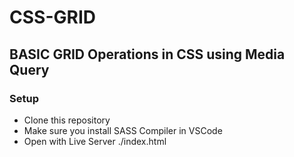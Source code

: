 # CSS-GRID

## BASIC GRID Operations in CSS using Media Query

### Setup
- Clone this repository
- Make sure you install SASS Compiler in VSCode
- Open with Live Server ./index.html
